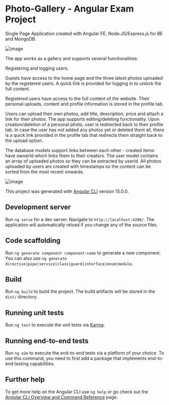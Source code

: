 # Photo-Gallery - Angular Exam Project

Single Page Application created with Angular FE, Node.JS/Express.js for BE and MongoDB.  

![image](https://user-images.githubusercontent.com/99253584/208249446-bf391562-7841-4453-a63d-355b4ff86de2.png)

The app works as a gallery and supports several functionalities: 

Registering and logging users.

Guests have access to the home page and the three latest photos uploaded by the registered users. A quick link is provided for logging in to unlock the full content.

Registered users have access to the full content of the website. Their personal uploads, content and profile information is stored in the profile tab. 

Users can upload their own photos, add title, description, price and attach a link for their photos. The app supports editing/deleting functionality. Upon creation/deletion of a personal photo, user is redirected back to their profile tab. In case the user has not added any photos yet or deleted them all, there is a quick link provided in the profile tab that redirects them straight back to the upload option.

The database models support links between each other - created items have ownerId which links them to their creators. The user model contains an array of uploaded photos so they can be extracted by userId. All photos uploaded by users are created with timestamps so the content can be sorted from the most recent onwards. 

![image](https://user-images.githubusercontent.com/99253584/208249493-c4c8b110-f196-4f12-8cb3-7fa7c0e7f56f.png)

This project was generated with [Angular CLI](https://github.com/angular/angular-cli) version 15.0.0.

## Development server

Run `ng serve` for a dev server. Navigate to `http://localhost:4200/`. The application will automatically reload if you change any of the source files.

## Code scaffolding

Run `ng generate component component-name` to generate a new component. You can also use `ng generate directive|pipe|service|class|guard|interface|enum|module`.

## Build

Run `ng build` to build the project. The build artifacts will be stored in the `dist/` directory.

## Running unit tests

Run `ng test` to execute the unit tests via [Karma](https://karma-runner.github.io).

## Running end-to-end tests

Run `ng e2e` to execute the end-to-end tests via a platform of your choice. To use this command, you need to first add a package that implements end-to-end testing capabilities.

## Further help

To get more help on the Angular CLI use `ng help` or go check out the [Angular CLI Overview and Command Reference](https://angular.io/cli) page.
